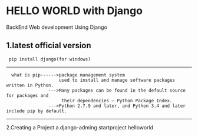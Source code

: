 #  HELLO WORLD with Django
BackEnd Web development Using Django


  1.latest official version 
  --------------------------------------
     pip install django(for windows)
  --------------------------------------
      what is pip------>package management system
                        used to install and manage software packages written in Python.
                    --->Many packages can be found in the default source for packages and 
                         their dependencies — Python Package Index.
                    --->Python 2.7.9 and later, and Python 3.4 and later include pip by default.   
   -------------------------------------------------------------------------------------------------- 
   2.Creating a Project 
    a.django-adming startproject helloworld
      
